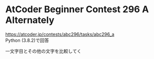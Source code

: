 # AtCoder Beginner Contest 296 A Alternately  
https://atcoder.jp/contests/abc296/tasks/abc296_a  
Python (3.8.2)で回答  

一文字目とその他の文字を比較してく
